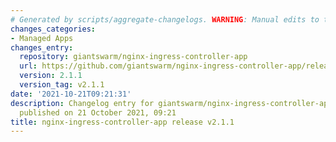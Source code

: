 ```yaml
---
# Generated by scripts/aggregate-changelogs. WARNING: Manual edits to this files will be overwritten.
changes_categories:
- Managed Apps
changes_entry:
  repository: giantswarm/nginx-ingress-controller-app
  url: https://github.com/giantswarm/nginx-ingress-controller-app/releases/tag/v2.1.1
  version: 2.1.1
  version_tag: v2.1.1
date: '2021-10-21T09:21:31'
description: Changelog entry for giantswarm/nginx-ingress-controller-app version 2.1.1,
  published on 21 October 2021, 09:21
title: nginx-ingress-controller-app release v2.1.1
---
```



